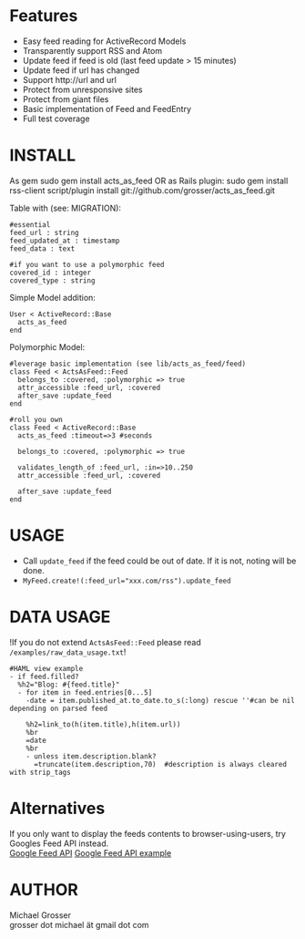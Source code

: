 Features
========
 - Easy feed reading for ActiveRecord Models
 - Transparently support RSS and Atom
 - Update feed if feed is old (last feed update > 15 minutes)
 - Update feed if url has changed
 - Support http://url and url
 - Protect from unresponsive sites
 - Protect from giant files
 - Basic implementation of Feed and FeedEntry
 - Full test coverage


INSTALL
=======
As gem
    sudo gem install acts_as_feed
OR as Rails plugin:
    sudo gem install rss-client
    script/plugin install git://github.com/grosser/acts_as_feed.git

Table with (see: MIGRATION):

    #essential
    feed_url : string
    feed_updated_at : timestamp
    feed_data : text

    #if you want to use a polymorphic feed
    covered_id : integer
    covered_type : string

Simple Model addition:

    User < ActiveRecord::Base
      acts_as_feed
    end
    
Polymorphic Model:

    #leverage basic implementation (see lib/acts_as_feed/feed)
    class Feed < ActsAsFeed::Feed
      belongs_to :covered, :polymorphic => true
      attr_accessible :feed_url, :covered
      after_save :update_feed
    end

    #roll you own
    class Feed < ActiveRecord::Base
      acts_as_feed :timeout=>3 #seconds
      
      belongs_to :covered, :polymorphic => true
      
      validates_length_of :feed_url, :in=>10..250
      attr_accessible :feed_url, :covered
      
      after_save :update_feed
    end


USAGE
=====
 - Call `update_feed` if the feed could be out of date. If it is not, noting will be done.
 - `MyFeed.create!(:feed_url="xxx.com/rss").update_feed`


DATA USAGE
==========
!If you do not extend `ActsAsFeed::Feed` please read `/examples/raw_data_usage.txt`!

    #HAML view example
    - if feed.filled?
      %h2="Blog: #{feed.title}"
      - for item in feed.entries[0...5]
        -date = item.published_at.to_date.to_s(:long) rescue ''#can be nil depending on parsed feed

        %h2=link_to(h(item.title),h(item.url))
        %br
        =date
        %br
        - unless item.description.blank?
          =truncate(item.description,70)  #description is always cleared with strip_tags

Alternatives
============
If you only want to display the feeds contents to browser-using-users, try
Googles Feed API instead.  
[Google Feed API](http://code.google.com/apis/ajaxfeeds/)
[Google Feed API example](http://pragmatig.wordpress.com/2009/01/28/parsing-rss-feeds-via-googles-js-feed-api/)


 
AUTHOR
======
  Michael Grosser  
  grosser dot michael ät gmail dot com  
